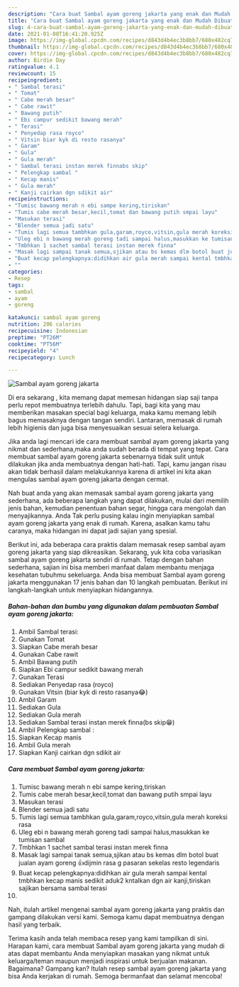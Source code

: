 ```yaml
---
description: "Cara buat Sambal ayam goreng jakarta yang enak dan Mudah Dibuat"
title: "Cara buat Sambal ayam goreng jakarta yang enak dan Mudah Dibuat"
slug: 4-cara-buat-sambal-ayam-goreng-jakarta-yang-enak-dan-mudah-dibuat
date: 2021-01-08T16:41:20.925Z
image: https://img-global.cpcdn.com/recipes/d843d4b4ec3b8bb7/680x482cq70/sambal-ayam-goreng-jakarta-foto-resep-utama.jpg
thumbnail: https://img-global.cpcdn.com/recipes/d843d4b4ec3b8bb7/680x482cq70/sambal-ayam-goreng-jakarta-foto-resep-utama.jpg
cover: https://img-global.cpcdn.com/recipes/d843d4b4ec3b8bb7/680x482cq70/sambal-ayam-goreng-jakarta-foto-resep-utama.jpg
author: Birdie Day
ratingvalue: 4.1
reviewcount: 15
recipeingredient:
- " Sambal terasi"
- " Tomat"
- " Cabe merah besar"
- " Cabe rawit"
- " Bawang putih"
- " Ebi campur sedikit bawang merah"
- " Terasi"
- " Penyedap rasa royco"
- " Vitsin biar kyk di resto rasanya"
- " Garam"
- " Gula"
- " Gula merah"
- " Sambal terasi instan merek finnabs skip"
- " Pelengkap sambal "
- " Kecap manis"
- " Gula merah"
- " Kanji cairkan dgn sdikit air"
recipeinstructions:
- "Tumisc bawang merah n ebi sampe kering,tiriskan"
- "Tumis cabe merah besar,kecil,tomat dan bawang putih smpai layu"
- "Masukan terasi"
- "Blender semua jadi satu"
- "Tumis lagi semua tambhkan gula,garam,royco,vitsin,gula merah koreksi rasa"
- "Uleg ebi n bawang merah goreng tadi sampai halus,masukkan ke tumisan sambal"
- "Tmbhkan 1 sachet sambal terasi instan merek finna"
- "Masak lagi sampai tanak semua,sjikan atau bs kemas dlm botol buat jualan ayam goreng 👍dijmin rasa g pasaran sekelas resto legendaris"
- "Buat kecap pelengkapnya:didihkan air gula merah sampai kental tmbhkan kecap manis sedikit aduk2 kntalkan dgn air kanji,tiriskan sajikan bersama sambal terasi"
- ""
categories:
- Resep
tags:
- sambal
- ayam
- goreng

katakunci: sambal ayam goreng 
nutrition: 206 calories
recipecuisine: Indonesian
preptime: "PT26M"
cooktime: "PT56M"
recipeyield: "4"
recipecategory: Lunch

---
```



![Sambal ayam goreng jakarta](https://img-global.cpcdn.com/recipes/d843d4b4ec3b8bb7/680x482cq70/sambal-ayam-goreng-jakarta-foto-resep-utama.jpg)

Di era  sekarang , kita memang dapat memesan hidangan siap saji tanpa perlu repot membuatnya terlebih dahulu. Tapi, bagi kita yang mau memberikan masakan special bagi keluarga, maka kamu memang lebih bagus memasaknya dengan tangan sendiri. Lantaran, memasak di rumah lebih higienis dan juga bisa menyesuaikan sesuai selera keluarga.

Jika anda lagi mencari ide cara membuat sambal ayam goreng jakarta yang nikmat dan sederhana,maka anda sudah berada di tempat yang tepat. Cara membuat sambal ayam goreng jakarta  sebenarnya tidak sulit untuk dilakukan jika anda membuatnya dengan hati-hati. Tapi, kamu jangan risau akan tidak berhasil dalam melakukannya 
karena di artikel ini kita akan mengulas sambal ayam goreng jakarta dengan cermat.  



Nah buat anda yang akan memasak sambal ayam goreng jakarta yang sederhana, ada beberapa langkah yang dapat dilakukan, mulai dari memilih jenis bahan, kemudian penentuan bahan segar, hingga cara mengolah dan menyajikannya. Anda Tak perlu pusing kalau ingin menyiapkan sambal ayam goreng jakarta yang enak di rumah. Karena, asalkan kamu  tahu caranya, maka hidangan ini dapat jadi sajian yang spesial.

Berikut ini, ada beberapa cara praktis  dalam memasak resep sambal ayam goreng jakarta yang siap dikreasikan. Sekarang, yuk kita coba variasikan sambal ayam goreng jakarta sendiri di rumah. Tetap dengan bahan sederhana, sajian ini bisa memberi manfaat dalam membantu menjaga kesehatan tubuhmu sekeluarga. Anda bisa membuat Sambal ayam goreng jakarta menggunakan 17 jenis bahan dan 10 langkah pembuatan. Berikut ini langkah-langkah untuk menyiapkan hidangannya.

<!--inarticleads1-->

##### Bahan-bahan dan bumbu yang digunakan dalam pembuatan Sambal ayam goreng jakarta:

1. Ambil  Sambal terasi:
1. Gunakan  Tomat
1. Siapkan  Cabe merah besar
1. Gunakan  Cabe rawit
1. Ambil  Bawang putih
1. Siapkan  Ebi campur sedikit bawang merah
1. Gunakan  Terasi
1. Sediakan  Penyedap rasa (royco)
1. Gunakan  Vitsin (biar kyk di resto rasanya😂)
1. Ambil  Garam
1. Sediakan  Gula
1. Sediakan  Gula merah
1. Sediakan  Sambal terasi instan merek finna(bs skip😁)
1. Ambil  Pelengkap sambal :
1. Siapkan  Kecap manis
1. Ambil  Gula merah
1. Siapkan  Kanji cairkan dgn sdikit air




<!--inarticleads2-->

##### Cara membuat Sambal ayam goreng jakarta:

1. Tumisc bawang merah n ebi sampe kering,tiriskan
1. Tumis cabe merah besar,kecil,tomat dan bawang putih smpai layu
1. Masukan terasi
1. Blender semua jadi satu
1. Tumis lagi semua tambhkan gula,garam,royco,vitsin,gula merah koreksi rasa
1. Uleg ebi n bawang merah goreng tadi sampai halus,masukkan ke tumisan sambal
1. Tmbhkan 1 sachet sambal terasi instan merek finna
1. Masak lagi sampai tanak semua,sjikan atau bs kemas dlm botol buat jualan ayam goreng 👍dijmin rasa g pasaran sekelas resto legendaris
1. Buat kecap pelengkapnya:didihkan air gula merah sampai kental tmbhkan kecap manis sedikit aduk2 kntalkan dgn air kanji,tiriskan sajikan bersama sambal terasi
1. 




Nah, itulah artikel mengenai  sambal ayam goreng jakarta  yang praktis dan gampang dilakukan versi kami. Semoga kamu dapat membuatnya dengan hasil yang terbaik. 

Terima kasih anda telah membaca resep yang kami tampilkan di sini. Harapan kami, cara membuat  Sambal ayam goreng jakarta yang mudah di atas dapat membantu Anda menyiapkan masakan yang nikmat untuk keluarga/teman maupun menjadi inspirasi untuk berjualan makanan. Bagaimana? Gampang kan? Itulah resep sambal ayam goreng jakarta yang bisa Anda kerjakan di rumah. Semoga bermanfaat dan selamat mencoba!

